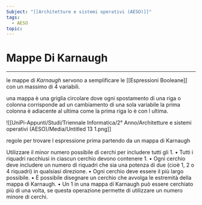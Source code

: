 ```yaml
---
Subject: "[[Architetture e sistemi operativi (AESO)]]"
tags:
  - AESO
topic:
---
```

# Mappe Di Karnaugh
---
le mappe di _Karnaugh_ servono a semplificare le [[Espressioni Booleane]] con un massimo di 4 variabili.

una mappa è una griglia circolare dove ogni spostamento di una riga o colonna corrisponde ad un cambiamento di una sola variabile la prima colonna è adiacente al ultima come la prima riga lo è con l ultima.

![[UniPi-Appunti/Studi/Triennale Informatica/2° Anno/Architetture e sistemi operativi (AESO)/Media/Untitled 13 1.png]]

regole per trovare l espressione prima partendo da un mappa di Karnaugh

Utilizzare il minor numero possibile di cerchi per includere tutti gli 1.
• Tutti i riquadri racchiusi in ciascun cerchio devono contenere 1.
• Ogni cerchio deve includere un numero di riquadri che sia una potenza di
due (cioè 1, 2 o 4 riquadri) in qualsiasi direzione.
• Ogni cerchio deve essere il più largo possibile.
• È possibile disegnare un cerchio che avvolga le estremità della mappa di
Karnaugh.
• Un 1 in una mappa di Karnaugh può essere cerchiato più di una volta, se
questa operazione permette di utilizzare un numero minore di cerchi.

